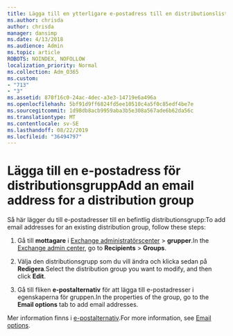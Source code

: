 ```yaml
---
title: Lägga till en ytterligare e-postadress till en distributionslista 713
ms.author: chrisda
author: chrisda
manager: dansimp
ms.date: 4/13/2018
ms.audience: Admin
ms.topic: article
ROBOTS: NOINDEX, NOFOLLOW
localization_priority: Normal
ms.collection: Adm_O365
ms.custom:
- "713"
- "3"
ms.assetid: 870f16c0-24ac-4dec-a3e3-14719e6a496a
ms.openlocfilehash: 5bf91d9ff6824fd5ee10510c4a5f0c85edf4be7e
ms.sourcegitcommit: 1d98db8acb9959aba3b5e308a567ade6b62da56c
ms.translationtype: MT
ms.contentlocale: sv-SE
ms.lasthandoff: 08/22/2019
ms.locfileid: "36494797"
---
```

# <a name="add-an-email-address-for-a-distribution-group"></a><span data-ttu-id="9a4b8-102">Lägga till en e-postadress för distributionsgrupp</span><span class="sxs-lookup"><span data-stu-id="9a4b8-102">Add an email address for a distribution group</span></span>

<span data-ttu-id="9a4b8-103">Så här lägger du till e-postadresser till en befintlig distributionsgrupp:</span><span class="sxs-lookup"><span data-stu-id="9a4b8-103">To add email addresses for an existing distribution group, follow these steps:</span></span>

1. <span data-ttu-id="9a4b8-104">Gå till **mottagare** i [Exchange administratörscenter](https://outlook.office365.com/ecp/) \> **grupper**.</span><span class="sxs-lookup"><span data-stu-id="9a4b8-104">In the [Exchange admin center](https://outlook.office365.com/ecp/), go to **Recipients** \> **Groups**.</span></span>

2. <span data-ttu-id="9a4b8-105">Välja den distributionsgrupp som du vill ändra och klicka sedan på **Redigera**.</span><span class="sxs-lookup"><span data-stu-id="9a4b8-105">Select the distribution group you want to modify, and then click **Edit**.</span></span>

3. <span data-ttu-id="9a4b8-106">Gå till fliken **e-postalternativ** för att lägga till e-postadresser i egenskaperna för gruppen.</span><span class="sxs-lookup"><span data-stu-id="9a4b8-106">In the properties of the group, go to the **Email options** tab to add email addresses.</span></span> 

<span data-ttu-id="9a4b8-107">Mer information finns i [e-postalternativ](https://technet.microsoft.com/library/bb124513.aspx#emailoptions).</span><span class="sxs-lookup"><span data-stu-id="9a4b8-107">For more information, see [Email options](https://technet.microsoft.com/library/bb124513.aspx#emailoptions).</span></span>
